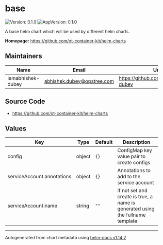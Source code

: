 # base

![Version: 0.1.0](https://img.shields.io/badge/Version-0.1.0-informational?style=flat-square) ![AppVersion: 0.1.0](https://img.shields.io/badge/AppVersion-0.1.0-informational?style=flat-square)

A base helm chart which will be used by different helm charts.

**Homepage:** <https://github.com/ot-container-kit/helm-charts>

## Maintainers

| Name              | Email                      | Url                                    |
|-------------------|----------------------------|----------------------------------------|
| iamabhishek-dubey | abhishek.dubey@opstree.com | <https://github.com/iamabhishek-dubey> |

## Source Code

* <https://github.com/ot-container-kit/helm-charts>

## Values

| Key                        | Type   | Default | Description                                                                    |
|----------------------------|--------|---------|--------------------------------------------------------------------------------|
| config                     | object | `{}`    | ConfigMap key value pair to create configs                                     |
| serviceAccount.annotations | object | `{}`    | Annotations to add to the service account                                      |
| serviceAccount.name        | string | `""`    | If not set and create is true, a name is generated using the fullname template |

----------------------------------------------
Autogenerated from chart metadata using [helm-docs v1.14.2](https://github.com/norwoodj/helm-docs/releases/v1.14.2)
